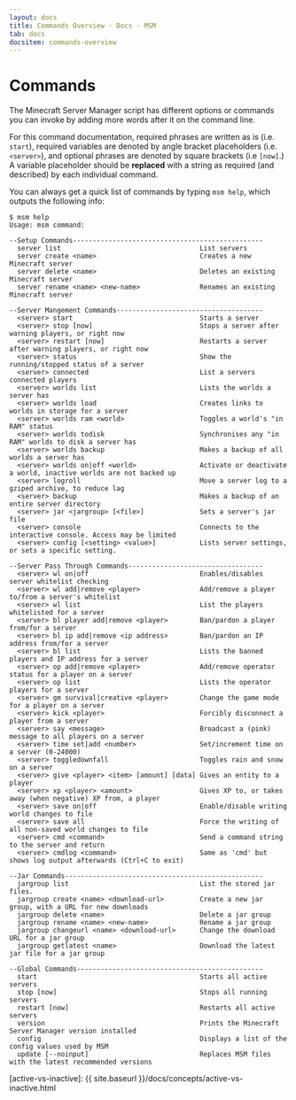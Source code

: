 ```yaml
---
layout: docs
title: Commands Overview · Docs · MSM
tab: docs
docsitem: commands-overview
---
```


Commands
========

The Minecraft Server Manager script has different options or commands you can invoke by adding more words after it on the command line.

For this command documentation, required phrases are written as is (i.e. `start`), required variables are denoted by angle bracket placeholders (i.e. `<server>`), and optional phrases are denoted by square brackets (i.e `[now]`.) A variable placeholder should be **replaced** with a string as required (and described) by each individual command.

You can always get a quick list of commands by typing `msm help`, which outputs the following info:

	$ msm help
	Usage: msm command:

	--Setup Commands------------------------------------------------
	  server list                                   List servers
	  server create <name>                          Creates a new Minecraft server
	  server delete <name>                          Deletes an existing Minecraft server
	  server rename <name> <new-name>               Renames an existing Minecraft server

	--Server Mangement Commands-------------------------------------
	  <server> start                                Starts a server
	  <server> stop [now]                           Stops a server after warning players, or right now
	  <server> restart [now]                        Restarts a server after warning players, or right now
	  <server> status                               Show the running/stopped status of a server
	  <server> connected                            List a servers connected players
	  <server> worlds list                          Lists the worlds a server has
	  <server> worlds load                          Creates links to worlds in storage for a server
	  <server> worlds ram <world>                   Toggles a world's "in RAM" status
	  <server> worlds todisk                        Synchronises any "in RAM" worlds to disk a server has
	  <server> worlds backup                        Makes a backup of all worlds a server has
	  <server> worlds on|off <world>                Activate or deactivate a world, inactive worlds are not backed up
	  <server> logroll                              Move a server log to a gziped archive, to reduce lag
	  <server> backup                               Makes a backup of an entire server directory
	  <server> jar <jargroup> [<file>]              Sets a server's jar file
	  <server> console                              Connects to the interactive console. Access may be limited
	  <server> config [<setting> <value>]           Lists server settings, or sets a specific setting.

	--Server Pass Through Commands----------------------------------
	  <server> wl on|off                            Enables/disables server whitelist checking
	  <server> wl add|remove <player>               Add/remove a player to/from a server's whitelist
	  <server> wl list                              List the players whitelisted for a server
	  <server> bl player add|remove <player>        Ban/pardon a player from/for a server
	  <server> bl ip add|remove <ip address>        Ban/pardon an IP address from/for a server
	  <server> bl list                              Lists the banned players and IP address for a server
	  <server> op add|remove <player>               Add/remove operator status for a player on a server
	  <server> op list                              Lists the operator players for a server
	  <server> gm survival|creative <player>        Change the game mode for a player on a server
	  <server> kick <player>                        Forcibly disconnect a player from a server
	  <server> say <message>                        Broadcast a (pink) message to all players on a server
	  <server> time set|add <number>                Set/increment time on a server (0-24000)
	  <server> toggledownfall                       Toggles rain and snow on a server
	  <server> give <player> <item> [amount] [data] Gives an entity to a player
	  <server> xp <player> <amount>                 Gives XP to, or takes away (when negative) XP from, a player
	  <server> save on|off                          Enable/disable writing world changes to file
	  <server> save all                             Force the writing of all non-saved world changes to file
	  <server> cmd <command>                        Send a command string to the server and return
	  <server> cmdlog <command>                     Same as 'cmd' but shows log output afterwards (Ctrl+C to exit)

	--Jar Commands--------------------------------------------------
	  jargroup list                                 List the stored jar files.
	  jargroup create <name> <download-url>         Create a new jar group, with a URL for new downloads
	  jargroup delete <name>                        Delete a jar group
	  jargroup rename <name> <new-name>             Rename a jar group
	  jargroup changeurl <name> <download-url>      Change the download URL for a jar group
	  jargroup getlatest <name>                     Download the latest jar file for a jar group

	--Global Commands-----------------------------------------------
	  start                                         Starts all active servers
	  stop [now]                                    Stops all running servers
	  restart [now]                                 Restarts all active servers
	  version                                       Prints the Minecraft Server Manager version installed
	  config                                        Displays a list of the config values used by MSM
	  update [--noinput]                            Replaces MSM files with the latest recommended versions



[op]: https://www.minecraftwiki.net/wiki/Operator
[survival]: https://www.minecraftwiki.net/wiki/Survival
[creative]: https://www.minecraftwiki.net/wiki/Creative
[we-snapshots]: https://wiki.sk89q.com/wiki/WorldEdit/Snapshots
[active-vs-inactive]: {{ site.baseurl }}/docs/concepts/active-vs-inactive.html
